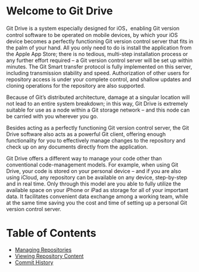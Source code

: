 Welcome to Git Drive
=================================
Git Drive is a system especially designed for iOS，enabling Git version control software to be operated on mobile devices, by which your iOS device becomes a perfectly functioning Git version control server that fits in the palm of your hand. All you only need to do is install the application from the Apple App Store; there is no tedious, multi-step installation process or any further effort required – a Git version control server will be set up within minutes. The Git Smart transfer protocol is fully implemented on this server, including transmission stability and speed. Authorization of other users for repository access is under your complete control, and shallow updates and cloning operations for the repository are also supported.

Because of Git’s distributed architecture, damage at a singular location will not lead to an entire system breakdown; in this way, Git Drive is extremely suitable for use as a node within a Git storage network – and this node can be carried with you wherever you go. 

Besides acting as a perfectly functioning Git version control server, the Git Drive software also acts as a powerful Git client, offering enough functionality for you to effectively manage changes to the repository and check up on any documents directly from the application.

Git Drive offers a different way to manage your code other than conventional code-management models. For example, when using Git Drive, your code is stored on your personal device – and if you are also using iCloud, any repository can be available on any device, step-by-step and in real time. Only through this model are you able to fully utilize the available space on your iPhone or iPad as storage for all of your important data. It facilitates convenient data exchange among a working team, while at the same time saving you the cost and time of setting up a personal Git version control server.

Table of Contents
=================================
- [Managing Repositories](./docs/chapter_1_en.md)
- [Viewing Repository Content](./docs/chapter_2_en.md)
- [Commit History](./docs/chapter_3_en.md)

